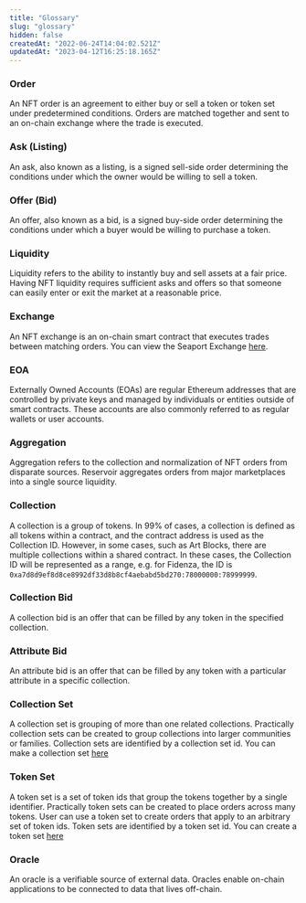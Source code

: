 ```yaml
---
title: "Glossary"
slug: "glossary"
hidden: false
createdAt: "2022-06-24T14:04:02.521Z"
updatedAt: "2023-04-12T16:25:18.165Z"
---
```

### Order

An NFT order is an agreement to either buy or sell a token or token set under predetermined conditions. Orders are matched together and sent to an on-chain exchange where the trade is executed. 

### Ask (Listing)

An ask, also known as a listing, is a signed sell-side order determining the conditions under which the owner would  be willing to sell a token. 

### Offer (Bid)

An offer, also known as a bid, is a signed buy-side order determining the conditions under which a buyer would be willing to purchase a token. 

### Liquidity

Liquidity refers to the ability to instantly buy and sell assets at a fair price. Having NFT liquidity requires sufficient asks and offers so that someone can easily enter or exit the market at a reasonable price. 

### Exchange

An NFT exchange is an on-chain smart contract that executes trades between matching orders. You can view the Seaport Exchange [here](https://etherscan.io/address/0x00000000006c3852cbef3e08e8df289169ede581).

### EOA

Externally Owned Accounts (EOAs) are regular Ethereum addresses that are controlled by private keys and managed by individuals or entities outside of smart contracts. These accounts are also commonly referred to as regular wallets or user accounts.

### Aggregation 

Aggregation refers to the collection and normalization of NFT orders from disparate sources. Reservoir aggregates orders from major marketplaces into a single source liquidity. 

### Collection

A collection is a group of tokens. In 99% of cases, a collection is defined as all tokens within a contract, and the contract address is used as the Collection ID. However, in some cases, such as Art Blocks, there are multiple collections within a shared contract. In these cases, the Collection ID will be represented as a range, e.g. for Fidenza, the ID is `0xa7d8d9ef8d8ce8992df33d8b8cf4aebabd5bd270:78000000:78999999`. 

### Collection Bid

A collection bid is an offer that can be filled by any token in the specified collection. 

### Attribute Bid

An attribute bid is an offer that can be filled by any token with a particular attribute in a specific collection.

### Collection Set

A collection set is grouping of more than one related collections. Practically collection sets can be created to group collections into larger communities or families. Collection sets are identified by a collection set id. You can make a collection set [here](/reference/postcollectionssetsv1)

### Token Set

A token set is a set of token ids that group the tokens together by a single identifier. Practically token sets can be created to place orders across many tokens. User can use a token set to create orders that apply to an arbitrary set of token ids. Token sets are identified by a token set id. You can create a token set [here](/reference/posttokensetsv1)

### Oracle

An oracle is a verifiable source of external data. Oracles enable on-chain applications to be connected to data that lives off-chain.